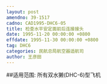 ```yaml
---
layout: post
amendno: 39-1517
cadno: CAD1995-DHC6-05
title: 检查水平安定面前后连接接头
date: 1995-11-20 00:00:00 +0800
effdate: 1995-11-30 00:00:00 +0800
tag: DHC6
categories: 民航总局航空器适航司
author: 王彦田
---
```


##适用范围:
所有双水獭(DHC-6)型飞机

